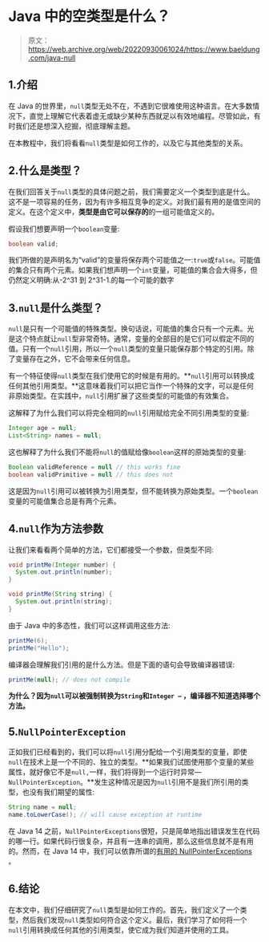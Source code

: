 # Java 中的空类型是什么？

> 原文：<https://web.archive.org/web/20220930061024/https://www.baeldung.com/java-null>

## 1.介绍

在 Java 的世界里，`null`类型无处不在，不遇到它很难使用这种语言。在大多数情况下，直觉上理解它代表着虚无或缺少某种东西就足以有效地编程。尽管如此，有时我们还是想深入挖掘，彻底理解主题。

在本教程中，我们将看看`null`类型是如何工作的，以及它与其他类型的关系。

## 2.什么是类型？

在我们回答关于`null`类型的具体问题之前，我们需要定义一个类型到底是什么。这不是一项容易的任务，因为有许多相互竞争的定义。对我们最有用的是值空间的定义。在这个定义中，**类型是由它可以保存的**的一组可能值定义的。

假设我们想要声明一个`boolean`变量:

```java
boolean valid;
```

我们所做的是声明名为“valid”的变量将保存两个可能值之一:`true`或`false`。可能值的集合只有两个元素。如果我们想声明一个`int`变量，可能值的集合会大得多，但仍然定义明确:从-2^31 到 2^31-1.的每一个可能的数字

## 3.`null`是什么类型？

`null`是只有一个可能值的特殊类型。换句话说，可能值的集合只有一个元素。光是这个特点就让`null`型非常奇特。通常，变量的全部目的是它们可以假定不同的值。只有一个`null`引用，所以一个`null`类型的变量只能保存那个特定的引用。除了变量存在之外，它不会带来任何信息。

有一个特征使得`null`类型在我们使用它的时候是有用的。**`null`引用可以转换成任何其他引用类型。**这意味着我们可以把它当作一个特殊的文字，可以是任何非原始类型。在实践中，`null`引用扩展了这些类型的可能值的有效集合。

这解释了为什么我们可以将完全相同的`null`引用赋给完全不同引用类型的变量:

```java
Integer age = null;
List<String> names = null;
```

这也解释了为什么我们不能将`null`的值赋给像`boolean`这样的原始类型的变量:

```java
Boolean validReference = null // this works fine
boolean validPrimitive = null // this does not
```

这是因为`null`引用可以被转换为引用类型，但不能转换为原始类型。一个`boolean`变量的可能值集合总是有两个元素。

## 4.`null`作为方法参数

让我们来看看两个简单的方法，它们都接受一个参数，但类型不同:

```java
void printMe(Integer number) {
  System.out.println(number);
}

void printMe(String string) {
  System.out.println(string);
}
```

由于 Java 中的多态性，我们可以这样调用这些方法:

```java
printMe(6);
printMe("Hello");
```

编译器会理解我们引用的是什么方法。但是下面的语句会导致编译器错误:

```java
printMe(null); // does not compile
```

**为什么？因为`null`可以被强制转换为`String`和`Integer –` ，编译器不知道选择哪个方法。**

## 5.`NullPointerException`

正如我们已经看到的，我们可以将`null`引用分配给一个引用类型的变量，即使`null`在技术上是一个不同的、独立的类型。**如果我们试图使用那个变量的某些属性，就好像它不是`null,`一样，我们将得到一个运行时异常—`NullPointerException`。**发生这种情况是因为`null`引用不是我们所引用的类型，也没有我们期望的属性:

```java
String name = null;
name.toLowerCase(); // will cause exception at runtime
```

在 Java 14 之前，`NullPointerExceptions`很短，只是简单地指出错误发生在代码的哪一行。如果代码行很复杂，并且有一连串的调用，那么这些信息就不是有用的。然而，在 Java 14 中，我们可以依靠所谓的[有用的 NullPointerExceptions](/web/20221112101142/https://www.baeldung.com/java-14-nullpointerexception) 。

## 6.结论

在本文中，我们仔细研究了`null`类型是如何工作的。首先，我们定义了一个类型，然后我们发现`null`类型如何符合这个定义。最后，我们学习了如何将一个`null`引用转换成任何其他的引用类型，使它成为我们知道并使用的工具。